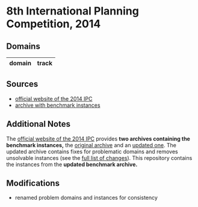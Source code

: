 # 8th International Planning Competition, 2014

## Domains

| domain | track |
|--------|-------|

## Sources

* [official website of the 2014 IPC][1]
* [archive with benchmark instances][2]

## Additional Notes

The [official website of the 2014 IPC][1] provides **two archives containing the benchmark instances,** the [original archive][3] and an [updated one][2].
The updated archive contains fixes for problematic domains and removes unsolvable instances (see the [full list of changes][4]).
This repository contains the instances from the **updated benchmark archive.**

## Modifications

* renamed problem domains and instances for consistency




[1]:https://helios.hud.ac.uk/scommv/IPC-14/index.html
[2]:https://helios.hud.ac.uk/scommv/IPC-14/repository/benchmarksV1.1.zip
[3]:http://helios.hud.ac.uk/scommv/IPC-14/repository/benchmarks.tar.gz
[4]:https://helios.hud.ac.uk/scommv/IPC-14/benchmark.html
